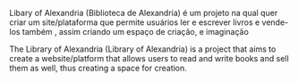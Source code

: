 Libary of Alexandria (Biblioteca de Alexandria) é um projeto na qual quer criar um site/plataforma que permite usuários ler e escrever livros e vende-los também , assim criando um espaço de criação, e imaginação


The Library of Alexandria (Library of Alexandria) is a project that aims to create a website/platform that allows users to read and write books and sell them as well, 
thus creating a space for creation.

